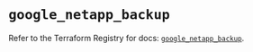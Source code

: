 # `google_netapp_backup`

Refer to the Terraform Registry for docs: [`google_netapp_backup`](https://registry.terraform.io/providers/hashicorp/google-beta/6.6.0/docs/resources/google_netapp_backup).
